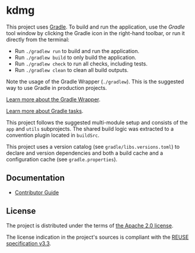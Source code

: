 <!--
SPDX-FileCopyrightText: 2025 kdmg contributors <https://github.com/ForNeVeR/kdmg>

SPDX-License-Identifier: Apache-2.0
-->

# kdmg

This project uses [Gradle](https://gradle.org/).
To build and run the application, use the *Gradle* tool window by clicking the Gradle icon in the right-hand toolbar,
or run it directly from the terminal:

* Run `./gradlew run` to build and run the application.
* Run `./gradlew build` to only build the application.
* Run `./gradlew check` to run all checks, including tests.
* Run `./gradlew clean` to clean all build outputs.

Note the usage of the Gradle Wrapper (`./gradlew`).
This is the suggested way to use Gradle in production projects.

[Learn more about the Gradle Wrapper](https://docs.gradle.org/current/userguide/gradle_wrapper.html).

[Learn more about Gradle tasks](https://docs.gradle.org/current/userguide/command_line_interface.html#common_tasks).

This project follows the suggested multi-module setup and consists of the `app` and `utils` subprojects.
The shared build logic was extracted to a convention plugin located in `buildSrc`.

This project uses a version catalog (see `gradle/libs.versions.toml`) to declare and version dependencies
and both a build cache and a configuration cache (see `gradle.properties`).

Documentation
-------------
- [Contributor Guide][docs.contributing]

License
-------
The project is distributed under the terms of [the Apache 2.0 license][docs.license].

The license indication in the project's sources is compliant with the [REUSE specification v3.3][reuse.spec].

[docs.contributing]: CONTRIBUTING.md
[docs.license]: LICENSE.txt
[reuse.spec]: https://reuse.software/spec-3.3/
